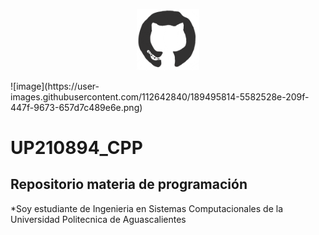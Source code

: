 
<div>
  <p align="center">
  <img src="imagenseis/giphy.gif" width="100"> 
  </p>
</div>    
![image](https://user-images.githubusercontent.com/112642840/189495814-5582528e-209f-447f-9673-657d7c489e6e.png)

    
# UP210894_CPP
## Repositorio materia de programación 
*Soy estudiante de Ingenieria en Sistemas Computacionales de la Universidad Politecnica de Aguascalientes 

